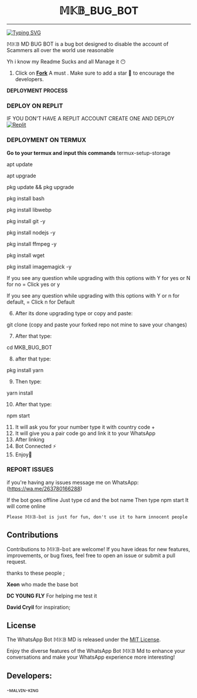<h1 align="center"> 𝕄𝕂𝔹_BUG_BOT </h1>
<p align="center">  
  
***
  
<a href="https://git.io/typing-svg"><img src="https://readme-typing-svg.demolab.com?font=Black+Ops+One&size=50&pause=1000&color=1BAFBAFF&center=true&width=910&height=100&lines=THANKS FOR CHOOSING ;𝕄𝕂𝔹_BUG_BOT;WHATSAPP+BUG+BOT;CREATED+BY+Malvin+King;RELEASED+29.06.24" alt="Typing SVG" /></a>
  </p>

𝕄𝕂𝔹 MD BUG BOT is a bug bot designed to disable the account of Scammers all over the world use  reasonable

Yh i know my Readme Sucks and all Manage it 😶

1. Click on **[Fork](https://github.com/malvinking/MKB_BUG_BOT/fork)** A must . Make sure to add a star 🌟 to encourage the developers.

**DEPLOYMENT PROCESS**
### DEPLOY ON REPLIT
IF YOU DON'T HAVE A REPLIT ACCOUNT CREATE ONE AND DEPLOY 
    <br>
    <a href='https://replit.com/github/malvinking/MKB_BUG_BOT' target="_blank"><img alt='Replit' src='https://img.shields.io/badge/-Deploy-red?style=for-the-badge&logo=replit&logoColor=white'/></a>


### DEPLOYMENT ON TERMUX

**Go to your termux and input this commands**
termux-setup-storage

apt update

apt upgrade

pkg update && pkg upgrade

pkg install bash

pkg install libwebp

pkg install git -y

pkg install nodejs -y

pkg install ffmpeg -y 

pkg install wget

pkg install imagemagick -y


If you see any question while upgrading with this options with Y for yes or N for no = Click yes or y

If you see any question while upgrading with this options with Y or n for default, = Click n for Default

6. After its done upgrading type or copy and paste:

git clone  (copy and paste your forked repo not mine to save your changes) 

7. After that type: 

cd MKB_BUG_BOT

8. after that type:

pkg install yarn

9. Then type:

yarn install 

10. After that type:

npm start 

11. It will ask you for your number type it with country code +
12. It will give you a pair code go and link it to your WhatsApp 
13. After linking
14. Bot Connected ⚡
15. Enjoy🤗

### REPORT ISSUES

if you're having any issues message me on
WhatsApp: (https://wa.me/263780166288) 

If the bot goes offline 
Just type cd and the bot name 
Then type npm start
It will come online

`Please 𝕄𝕂𝔹-𝕓𝕠𝕥 is just for fun, don't use it to harm innocent people`


## Contributions

Contributions to 𝕄𝕂𝔹-𝕓𝕠𝕥 are welcome! If you have ideas for new features, improvements, or bug fixes, feel free to open an issue or submit a pull request. <br>

   thanks to these people ;

   **Xeon** who made the base bot

   **DC YOUNG FLY** For helping me test it
   
   **David Cryil** for inspiration; <br>


## License

The WhatsApp Bot 𝕄𝕂𝔹 MD is released under the [MIT License](https://opensource.org/licenses/MIT).

Enjoy the diverse features of the WhatsApp Bot 𝕄𝕂𝔹 Md to enhance your conversations and make your WhatsApp experience more interesting!

## Developers:

-ᴍᴀʟᴠɪɴ-ᴋɪɴɢ
